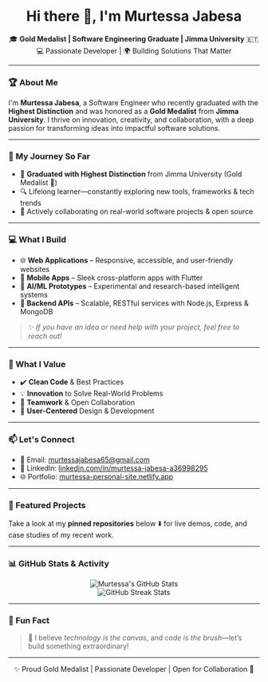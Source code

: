 <!-- Profile ReadMe for Murtessa Jabesa -->

<h1 align="center">Hi there 👋, I'm Murtessa Jabesa</h1>

<p align="center">
🎓 <b>Gold Medalist | Software Engineering Graduate | Jimma University</b> 🇪🇹 <br>
💻 Passionate Developer | 🌍 Building Solutions That Matter
</p>

---

### 🏆 About Me
I'm **Murtessa Jabesa**, a Software Engineer who recently graduated with the **Highest Distinction** and was honored as a **Gold Medalist** from **Jimma University**. I thrive on innovation, creativity, and collaboration, with a deep passion for transforming ideas into impactful software solutions.

---

### 🌱 My Journey So Far

- 🏫 **Graduated with Highest Distinction** from Jimma University (Gold Medalist 🥇)
- 🔍 Lifelong learner—constantly exploring new tools, frameworks & tech trends
- 🤝 Actively collaborating on real-world software projects & open source

---

### 💻 What I Build

- 🌐 **Web Applications** – Responsive, accessible, and user-friendly websites
- 📱 **Mobile Apps** – Sleek cross-platform apps with Flutter
- 🧠 **AI/ML Prototypes** – Experimental and research-based intelligent systems
- 🔧 **Backend APIs** – Scalable, RESTful services with Node.js, Express & MongoDB

> ✨ *If you have an idea or need help with your project, feel free to reach out!*

---

### 🚀 What I Value

- ✔️ **Clean Code** & Best Practices
- 💡 **Innovation** to Solve Real-World Problems
- 🧩 **Teamwork** & Open Collaboration
- 🎯 **User-Centered** Design & Development

---

### 📫 Let's Connect

- 📧 Email: [murtessajabesa65@gmail.com](mailto:murtessajabesa65@gmail.com)
- 💼 LinkedIn: [linkedin.com/in/murtessa-jabesa-a36998295](https://www.linkedin.com/in/murtessa-jabesa-a36998295/)
- 🌐 Portfolio: [murtessa-personal-site.netlify.app](https://murtessa-personal-site.netlify.app/)

---

### 📌 Featured Projects

Take a look at my **pinned repositories** below ⬇️ for live demos, code, and case studies of my recent work.

---

### 📊 GitHub Stats & Activity

<p align="center">
  <img src="https://github-readme-stats.vercel.app/api?username=murtessa&show_icons=true&theme=radical" alt="Murtessa's GitHub Stats" />
  <br/>
  <img src="https://streak-stats.demolab.com/?user=murtessa&theme=radical" alt="GitHub Streak Stats" />
</p>

---

### 🧠 Fun Fact

> 💭 I believe *technology is the canvas*, and *code is the brush*—let’s build something extraordinary!

---

<p align="center">✨ Proud Gold Medalist | Passionate Developer | Open for Collaboration 🤝</p>
